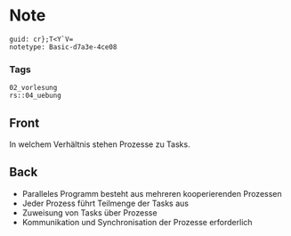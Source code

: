 # Note
```
guid: cr};T<Y`V=
notetype: Basic-d7a3e-4ce08
```

### Tags
```
02_vorlesung
rs::04_uebung
```

## Front
In welchem Verhältnis stehen Prozesse zu Tasks.

## Back
<div>
  <div>
    <ul>
      <li>Paralleles Programm besteht aus mehreren kooperierenden
      Prozessen
      <li>Jeder Prozess führt Teilmenge der Tasks aus
      <li>Zuweisung von Tasks über Prozesse
      <li>Kommunikation und Synchronisation der Prozesse
      erforderlich
    </ul>
  </div>
</div>
